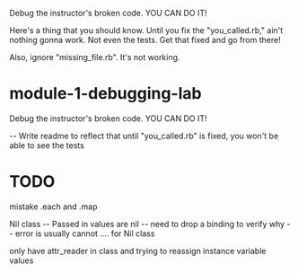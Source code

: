 Debug the instructor's broken code. YOU CAN DO IT!


Here's a thing that you should know.  Until you fix the "you_called.rb," ain't nothing gonna work. Not even the tests.  Get that fixed and go from there!

Also, ignore "missing_file.rb". It's not working.




# module-1-debugging-lab
Debug the instructor's broken code. YOU CAN DO IT!

 -- Write readme to reflect that until "you_called.rb" is fixed, you won't be able to see the tests

# TODO

mistake .each and .map

Nil class -- Passed in values are nil -- need to drop a binding to verify why -- error is usually cannot .... for Nil class

only have attr_reader in class and trying to reassign instance variable values
